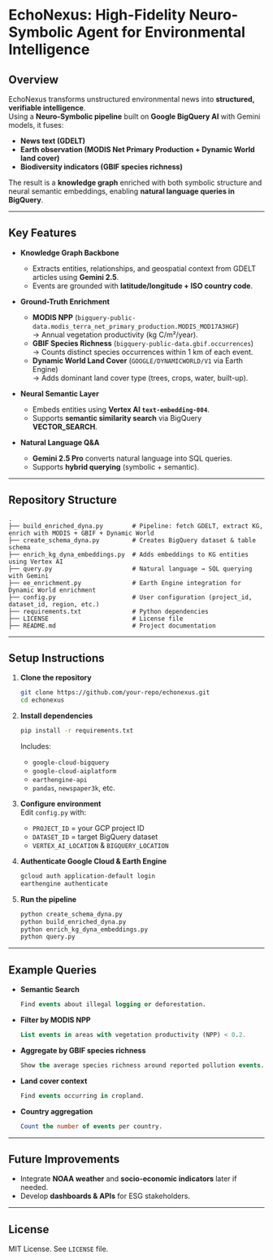 # EchoNexus: High-Fidelity Neuro-Symbolic Agent for Environmental Intelligence

## Overview
EchoNexus transforms unstructured environmental news into **structured, verifiable intelligence**.  
Using a **Neuro-Symbolic pipeline** built on **Google BigQuery AI** with Gemini models, it fuses:  
- **News text (GDELT)**  
- **Earth observation (MODIS Net Primary Production + Dynamic World land cover)**  
- **Biodiversity indicators (GBIF species richness)**  

The result is a **knowledge graph** enriched with both symbolic structure and neural semantic embeddings, enabling **natural language queries in BigQuery**.

---

## Key Features
- **Knowledge Graph Backbone**  
  - Extracts entities, relationships, and geospatial context from GDELT articles using **Gemini 2.5**.  
  - Events are grounded with **latitude/longitude + ISO country code**.  

- **Ground-Truth Enrichment**  
  - **MODIS NPP** (`bigquery-public-data.modis_terra_net_primary_production.MODIS_MOD17A3HGF`)  
    → Annual vegetation productivity (kg C/m²/year).  
  - **GBIF Species Richness** (`bigquery-public-data.gbif.occurrences`)  
    → Counts distinct species occurrences within 1 km of each event.  
  - **Dynamic World Land Cover** (`GOOGLE/DYNAMICWORLD/V1` via Earth Engine)  
    → Adds dominant land cover type (trees, crops, water, built-up).  

- **Neural Semantic Layer**  
  - Embeds entities using **Vertex AI `text-embedding-004`**.  
  - Supports **semantic similarity search** via BigQuery **VECTOR_SEARCH**.  

- **Natural Language Q&A**  
  - **Gemini 2.5 Pro** converts natural language into SQL queries.  
  - Supports **hybrid querying** (symbolic + semantic).  

---

## Repository Structure
```
.
├── build_enriched_dyna.py        # Pipeline: fetch GDELT, extract KG, enrich with MODIS + GBIF + Dynamic World
├── create_schema_dyna.py         # Creates BigQuery dataset & table schema
├── enrich_kg_dyna_embeddings.py  # Adds embeddings to KG entities using Vertex AI
├── query.py                      # Natural language → SQL querying with Gemini
├── ee_enrichment.py              # Earth Engine integration for Dynamic World enrichment
├── config.py                     # User configuration (project_id, dataset_id, region, etc.)
├── requirements.txt              # Python dependencies
├── LICENSE                       # License file
├── README.md                     # Project documentation
```

---

## Setup Instructions
1. **Clone the repository**
   ```bash
   git clone https://github.com/your-repo/echonexus.git
   cd echonexus
   ```

2. **Install dependencies**
   ```bash
   pip install -r requirements.txt
   ```

   Includes:
   - `google-cloud-bigquery`
   - `google-cloud-aiplatform`
   - `earthengine-api`
   - `pandas`, `newspaper3k`, etc.

3. **Configure environment**  
   Edit `config.py` with:
   - `PROJECT_ID` = your GCP project ID  
   - `DATASET_ID` = target BigQuery dataset  
   - `VERTEX_AI_LOCATION` & `BIGQUERY_LOCATION`  

4. **Authenticate Google Cloud & Earth Engine**
   ```bash
   gcloud auth application-default login
   earthengine authenticate
   ```

5. **Run the pipeline**
   ```bash
   python create_schema_dyna.py
   python build_enriched_dyna.py
   python enrich_kg_dyna_embeddings.py
   python query.py
   ```

---

## Example Queries
- **Semantic Search**
  ```sql
  Find events about illegal logging or deforestation.
  ```

- **Filter by MODIS NPP**
  ```sql
  List events in areas with vegetation productivity (NPP) < 0.2.
  ```

- **Aggregate by GBIF species richness**
  ```sql
  Show the average species richness around reported pollution events.
  ```

- **Land cover context**
  ```sql
  Find events occurring in cropland.
  ```

- **Country aggregation**
  ```sql
  Count the number of events per country.
  ```

---

## Future Improvements
- Integrate **NOAA weather** and **socio-economic indicators** later if needed.  
- Develop **dashboards & APIs** for ESG stakeholders.  

---

## License
MIT License. See `LICENSE` file.

